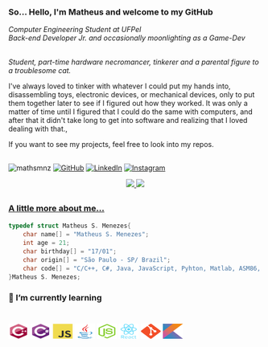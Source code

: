 
<!--About session-->
<h3>So... Hello, I'm Matheus and welcome to my GitHub </h3>
<span><em>Computer Engineering Student at UFPel</em></span><br>
<span><em>Back-end Developer Jr. and occasionally moonlighting as a Game-Dev</em></span>
<br><br>
<p><em>Student, part-time hardware necromancer,  tinkerer and a parental figure to a troublesome cat.</em></p>
<p>I've always loved to tinker with whatever I could put my hands into, disassembling toys, electronic devices, or mechanical devices, only to put them together later to see if I figured out how they worked. It was only a matter of time until I figured that I could do the same with computers, and after that it didn't take long to get into software and realizing that I loved dealing with that.,</p>

<p>If you want to see my projects, feel free to look into my repos.</p>



##

<span><img src="https://visitor-badge.laobi.icu/badge?page_id=CoolHatEntity" alt="mathsmnz"/></span>
<a href="https://github.com/mathsmnz" target="_blank" rel="noopener noreferrer"><img src="https://img.shields.io/badge/GitHub-100000?style=lat-square&logo=github&logoColor=white" alt="GitHub"></a>
<a href="https://www.linkedin.com/in/mathsmnz" target="_blank" rel="noopener noreferrer"><img src="https://img.shields.io/badge/LinkedIn-0077B5?style=lat-square&logo=linkedin&logoColor=white" alt="LinkedIn"></a>
<a href="https://www.instagram.com/mathsmnz/" target="_blank" rel="noopener noreferrer"><img src="https://img.shields.io/badge/Instagram-E4405F?style=lat-square&logo=instagram&logoColor=white" alt="Instagram"></a>

<div align="center">
  <a href="https://github.com/mathsmnz">
  <img height="180em" src="https://github-readme-stats.vercel.app/api?username=mathsmnz&show_icons=true&theme=tokyonight&include_all_commits=true&count_private=true"/>
  <img height="180em" src="https://github-readme-stats.vercel.app/api/top-langs?username=mathsmnz&layout=compact&langs_count=15&theme=tokyonight" />
</div>

##

<h3>A little more about me...</h3>

```c++
typedef struct Matheus S. Menezes{
	char name[] = "Matheus S. Menezes";
	int age = 21;
	char birthday[] = "17/01";
	char origin[] = "São Paulo - SP/ Brazil";
	char code[] = "C/C++, C#, Java, JavaScript, Pyhton, Matlab, ASM86, SQL";
}Matheus S. Menezes;
```
<h3>🌱 I’m currently learning<h3>
<div style="display: inline_block"><br>
  <img align="center" src="https://raw.githubusercontent.com/devicons/devicon/master/icons/cplusplus/cplusplus-original.svg" alt="C++" title="C++" height="30" width="40"/>
  <img align="center" src="https://raw.githubusercontent.com/devicons/devicon/master/icons/csharp/csharp-original.svg" alt="C#" title="C#" height="30" width="40"/>
  <img align="center"  src="https://raw.githubusercontent.com/devicons/devicon/master/icons/javascript/javascript-original.svg" alt="JavaScript" title="JavaScript" height="30" width="40"/>
  <img align="center" src="https://raw.githubusercontent.com/devicons/devicon/master/icons/java/java-original.svg" alt="Java" title="Java" height="30" width="40"/>
  <img align="center" src="https://raw.githubusercontent.com/devicons/devicon/master/icons/nodejs/nodejs-original.svg" alt="NodeJS" title="NodeJS" height="30" width="40"/>
  <img align="center" src="https://raw.githubusercontent.com/devicons/devicon/master/icons/react/react-original-wordmark.svg" alt="ReactJS" title="ReactJS" height="30" width="40"/>
  <img align="center" src="https://raw.githubusercontent.com/devicons/devicon/master/icons/git/git-original.svg" alt="Git" title="Git" height="30" width="40"/>
  <img align="center" src="https://raw.githubusercontent.com/devicons/devicon/master/icons/kotlin/kotlin-original.svg" alt="Kotlin" title="Kotlin" height="30" width="40"/>
<div>
<br>





<!--  -->
